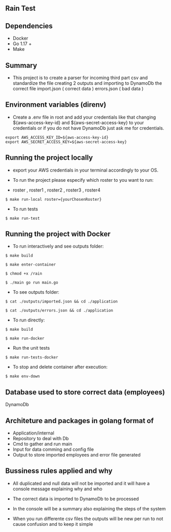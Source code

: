 ## Rain Test

## Dependencies

- Docker
- Go 1.17 +
- Make

## Summary

- This project is to create a parser for incoming third part csv and standardize the file creating 2 outputs and importing to DynamoDb the correct file
import.json ( correct data )
errors.json ( bad data )

## Environment variables (direnv)

- Create a .env file in root and add your credentials like that changing ${aws-access-key-id} and ${aws-secret-access-key} to your credentials or if you do not have DynamoDb just ask me for credentials.

```
export AWS_ACCESS_KEY_ID=${aws-access-key-id}
export AWS_SECRET_ACCESS_KEY=${aws-secret-access-key}
```
## Running the project locally

- export your AWS credentials in your terminal accordingly to your OS.

- To run the project please especify which roster to you want to run: 
- roster , roster1 , roster2 , roster3 , roster4 

```
$ make run-local roster={yourChosenRoster}
```

- To run tests

```
$ make run-test
```

## Running the project with Docker

- To run interactively and see outputs folder:

```
$ make build
```
```
$ make enter-container 
```
```
$ chmod +x /rain 
```
```
$ ./main go run main.go
```

- To see outputs folder:

```
$ cat ./outputs/imported.json && cd ./application
```
```
$ cat ./outputs/errors.json && cd ./application
```

- To run directly:

```
$ make build
```
```
$ make run-docker
```

- Run the unit tests

```
$ make run-tests-docker
```

- To stop and delete container after execution:

```
$ make env-down
```

## Database used to store correct data (employees)

DynamoDb

## Architeture and packages in golang format of 

- Application/internal
- Repository to deal with Db
- Cmd to gather and run main
- Input for data comming and config file
- Output to store imported employees and error file generated
## Bussiness rules applied and why

- All duplicated and null data will not be imported and it will have a console message explaining why and who

- The correct data is imported to DynamoDb to be processed

- In the console will be a summary also explaining the steps of the system

- When you run differente csv files the outputs will be new per run to not cause confusion and to keep it simple


